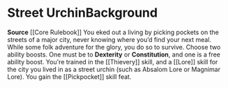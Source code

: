 ﻿---
ability:
- Dexterity
- Constitution
ability_boost:
- Dexterity
- Constitution
feat: '[[DATABASE/feat/Pickpocket|Pickpocket]]'
id: '33'
name: Street Urchin
prerequisite: null
rarity: Common
skill:
- '[[DATABASE/skill/Thievery|Thievery]]'
- '[[DATABASE/skill/Lore|Lore]] forthe city you lived in as a street urchin (such
  as Absalom Lore or Magnimar Lore).'
source: '[[DATABASE/source/Core Rulebook|Core Rulebook]]'
subcategory: general
trait: null
type: Background

---
# Street Urchin<span class="item-type">Background</span>

**Source** [[Core Rulebook]] 
You eked out a living by picking pockets on the streets of a major city, never knowing where you’d find your next meal. While some folk adventure for the glory, you do so to survive.
Choose two ability boosts. One must be to **Dexterity** or **Constitution**, and one is a free ability boost.
You're trained in the [[Thievery]] skill, and a [[Lore]] skill for the city you lived in as a street urchin (such as Absalom Lore or Magnimar Lore). You gain the [[Pickpocket]] skill feat.